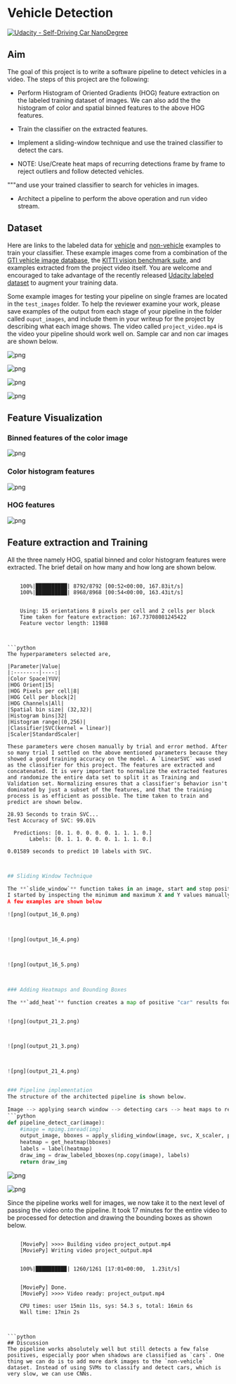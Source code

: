 # Vehicle Detection
[![Udacity - Self-Driving Car NanoDegree](https://s3.amazonaws.com/udacity-sdc/github/shield-carnd.svg)](http://www.udacity.com/drive)

## Aim
The goal of this project is to write a software pipeline to detect vehicles in a video. The steps of this project are the following:

* Perform Histogram of Oriented Gradients (HOG) feature extraction on the labeled training dataset of images. We can also add the the histogram of color and spatial binned features to the above HOG features.

* Train the classifier on the extracted features.

* Implement a sliding-window technique and use the trained classifier to detect the cars.

* NOTE: Use/Create heat maps of recurring detections frame by frame to reject outliers and follow detected vehicles.

"""and use your trained classifier to search for vehicles in images.


* Architect a pipeline to perform the above operation and run video stream.

## Dataset
Here are links to the labeled data for [vehicle](https://s3.amazonaws.com/udacity-sdc/Vehicle_Tracking/vehicles.zip) and [non-vehicle](https://s3.amazonaws.com/udacity-sdc/Vehicle_Tracking/non-vehicles.zip) examples to train your classifier.  These example images come from a combination of the [GTI vehicle image database](http://www.gti.ssr.upm.es/data/Vehicle_database.html), the [KITTI vision benchmark suite](http://www.cvlibs.net/datasets/kitti/), and examples extracted from the project video itself.   You are welcome and encouraged to take advantage of the recently released [Udacity labeled dataset](https://github.com/udacity/self-driving-car/tree/master/annotations) to augment your training data.  

Some example images for testing your pipeline on single frames are located in the `test_images` folder.  To help the reviewer examine your work, please save examples of the output from each stage of your pipeline in the folder called `ouput_images`, and include them in your writeup for the project by describing what each image shows.    The video called `project_video.mp4` is the video your pipeline should work well on. 
Sample car and non car images are shown below.

![png](output_2_0.png)



![png](output_2_1.png)



![png](output_2_2.png)



![png](output_2_3.png)

## Feature Visualization
### Binned features of the color image

![png](output_7_1.png)

### Color histogram features

![png](output_8_1.png)


### HOG features

![png](output_9_1.png)

## Feature extraction and Training

All the three namely HOG, spatial binned and color histogram features were extracted. The brief detail on how many and how long are shown below.

```

    100%|██████████| 8792/8792 [00:52<00:00, 167.83it/s]
    100%|██████████| 8968/8968 [00:54<00:00, 163.43it/s]


    Using: 15 orientations 8 pixels per cell and 2 cells per block
    Time taken for feature extraction: 167.73708081245422
    Feature vector length: 11988



```python
The hyperparameters selected are,

|Parameter|Value|
|:--------|----:|
|Color Space|YUV|
|HOG Orient|15|
|HOG Pixels per cell|8|
|HOG Cell per block|2|
|HOG Channels|All|
|Spatial bin size| (32,32)|
|Histogram bins|32|
|Histogram range|(0,256)|
|Classifier|SVC(kernel = linear)|
|Scaler|StandardScaler|

These parameters were chosen manually by trial and error method. After so many trial I settled on the above mentioned parameters because they showed a good training accuracy on the model. A `LinearSVC` was used as the classifier for this project. The features are extracted and concatenated. It is very important to normalize the extracted features and randomize the entire data set to split it as Training and Validation set. Normalizing ensures that a classifier's behavior isn't dominated by just a subset of the features, and that the training process is as efficient as possible. The time taken to train and predict are shown below.
```

    28.93 Seconds to train SVC...
    Test Accuracy of SVC: 99.01%
    
      Predictions: [0. 1. 0. 0. 0. 0. 1. 1. 1. 0.]
           Labels: [0. 1. 1. 0. 0. 0. 1. 1. 1. 0.]
    
    0.01589 seconds to predict 10 labels with SVC.
```python


## Sliding Window Technique

The **`slide_window`** function takes in an image, start and stop positions, window size and overlap fraction and returns a list of bounding boxes for the search windows, which will then be passed to draw boxes.
I started by inspecting the minimum and maximum X and Y values manually by observing the cars in the sample video. I then experimented with several approaches, starting from 0.5 overlap, and approaching 0.9 overlap. Using windows of multiple sizes with varying offset was helpful in finding cars that are of larger or smaller size. The performance of the method calculating HOG on each particular window was slow. To improve the processing performance, a HOG sub-sampling was implemented as suggested on Udacity's lectures.
A few examples are shown below

![png](output_16_0.png)



![png](output_16_4.png)



![png](output_16_5.png)



### Adding Heatmaps and Bounding Boxes

The **`add_heat`** function creates a map of positive "car" results found in an image by adding all the pixels found inside of search boxes. More boxes means more "hot" pixels. The **`apply_threshold`** function defines how many search boxes have to overlap for the pixels to be counted as "hot", as a result the "false-positve" search boxes can be discarded. The **`draw_labeled_bboxes`** function takes in the "hot" pixel values from the image and converts them into labels then draws bounding boxes around those labels. Below is an example of these functions at work.


![png](output_21_2.png)



![png](output_21_3.png)



![png](output_21_4.png)


### Pipeline implementation
The structure of the architected pipeline is shown below.

Image --> applying search window --> detecting cars --> heat maps to remove false-positives -->drawing boxed on detected cars.
```python
def pipeline_detect_car(image):
    #image = mpimg.imread(img)
    output_image, bboxes = apply_sliding_window(image, svc, X_scaler, pix_per_cell, cell_per_block, size, nbins)
    heatmap = get_heatmap(bboxes)
    labels = label(heatmap)
    draw_img = draw_labeled_bboxes(np.copy(image), labels)
    return draw_img
```


![png](output_23_0.png)



![png](output_23_5.png)



Since the pipeline works well for images, we now take it to the next level of passing the video onto the pipeline.
It took 17 minutes for the entire video to be processed for detection and drawing the bounding boxes as shown below.
```

    [MoviePy] >>>> Building video project_output.mp4
    [MoviePy] Writing video project_output.mp4


    100%|█████████▉| 1260/1261 [17:01<00:00,  1.23it/s]


    [MoviePy] Done.
    [MoviePy] >>>> Video ready: project_output.mp4 
    
    CPU times: user 15min 11s, sys: 54.3 s, total: 16min 6s
    Wall time: 17min 2s



```python
## Discussion
The pipeline works absolutely well but still detects a few false positives, especially poor when shadows are classified as `cars`. One thing we can do is to add more dark images to the `non-vehicle` dataset. Instead of using SVMs to classify and detect cars, which is very slow, we can use CNNs.




